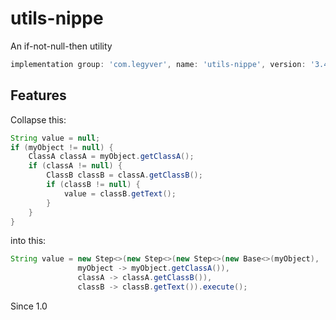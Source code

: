 # utils-nippe
An if-not-null-then utility

```groovy
implementation group: 'com.legyver', name: 'utils-nippe', version: '3.4.0'
```

## Features
Collapse this:
```java
String value = null;
if (myObject != null) {
	ClassA classA = myObject.getClassA();
	if (classA != null) {
		ClassB classB = classA.getClassB();
		if (classB != null) {
			value = classB.getText();
		}
	}
}
```
 into this:
 ```java
 String value = new Step<>(new Step<>(new Step<>(new Base<>(myObject),
				myObject -> myObject.getClassA()),
				classA -> classA.getClassB()),
				classB -> classB.getText()).execute();
```
Since 1.0